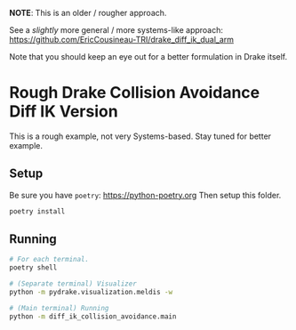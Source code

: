 **NOTE**: This is an older / rougher approach.

See a *slightly* more general / more systems-like approach: \
<https://github.com/EricCousineau-TRI/drake_diff_ik_dual_arm>

Note that you should keep an eye out for a better formulation in Drake itself.

# Rough Drake Collision Avoidance Diff IK Version

This is a rough example, not very Systems-based. Stay tuned for better example.

## Setup

Be sure you have `poetry`: <https://python-poetry.org>
Then setup this folder.

```sh
poetry install
```

## Running

```sh
# For each terminal.
poetry shell

# (Separate terminal) Visualizer
python -m pydrake.visualization.meldis -w

# (Main terminal) Running
python -m diff_ik_collision_avoidance.main
```
